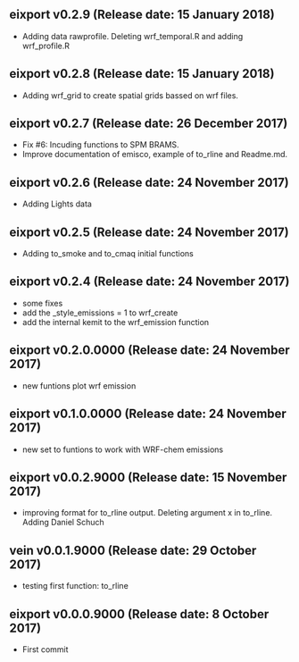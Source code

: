 ## eixport v0.2.9 (Release date: 15 January 2018)
- Adding data rawprofile. Deleting wrf_temporal.R and adding wrf_profile.R

## eixport v0.2.8 (Release date: 15 January 2018)
- Adding wrf_grid to create spatial grids bassed on wrf files.

## eixport v0.2.7 (Release date: 26 December 2017)
- Fix #6: Incuding functions to SPM BRAMS.
- Improve documentation of emisco, example of to_rline and Readme.md. 
## eixport v0.2.6 (Release date: 24 November 2017)
- Adding Lights data

## eixport v0.2.5 (Release date: 24 November 2017)
- Adding to_smoke and to_cmaq initial functions

## eixport v0.2.4 (Release date: 24 November 2017)
- some fixes
- add the _style_emissions = 1 to wrf_create
- add the internal kemit to the wrf_emission function

## eixport v0.2.0.0000 (Release date: 24 November 2017)
- new funtions plot wrf emission

## eixport v0.1.0.0000 (Release date: 24 November 2017)
- new set to funtions to work with WRF-chem emissions

## eixport v0.0.2.9000 (Release date: 15 November 2017)
- improving format for to_rline output. Deleting argument x in to_rline. 
  Adding Daniel Schuch

## vein v0.0.1.9000 (Release date: 29 October 2017)
- testing first function: to_rline

## eixport v0.0.0.9000 (Release date: 8 October 2017)
- First commit
